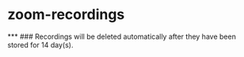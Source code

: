 # zoom-recordings
*** ### Recordings will be deleted automatically after they have been stored for 14 day(s).
